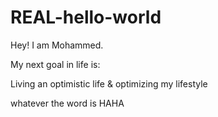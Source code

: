 # REAL-hello-world

Hey! I am Mohammed.

My next goal in life is:

Living an optimistic life & optimizing my lifestyle

whatever the word is HAHA
